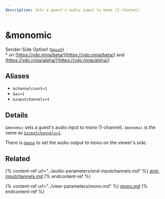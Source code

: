 ```yaml
---
description: Sets a guest's audio input to mono (1-channel)
---
```


# \&monomic

Sender-Side Option! ([`&push`](../../source-settings/push.md))\
\* on [https://vdo.ninja/beta/](https://vdo.ninja/beta/) and [https://vdo.ninja/alpha/](https://vdo.ninja/alpha/)

## Aliases

* `&channelcount=1`
* `&ac=1`
* `&inputchannels=1`

## Details

`&monomic` sets a guest's audio input to mono (1-channel). `&monomic` is the same as [`&inputchannels=1`](../audio-parameters/and-inputchannels.md).

There is [`&mono`](../view-parameters/mono.md) to set the audio output to mono on the viewer's side.

## Related

{% content-ref url="../audio-parameters/and-inputchannels.md" %}
[and-inputchannels.md](../audio-parameters/and-inputchannels.md)
{% endcontent-ref %}

{% content-ref url="../view-parameters/mono.md" %}
[mono.md](../view-parameters/mono.md)
{% endcontent-ref %}

